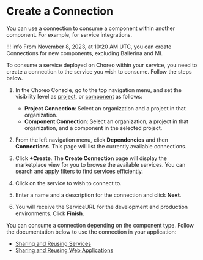 # Create a Connection

You can use a connection to consume a component within another component. For example, for service integrations. 

!!! info
    From November 8, 2023, at 10:20 AM UTC, you can create Connections for new components, excluding Ballerina and MI.

To consume a service deployed on Choreo within your service, you need to create a connection to the service you wish to consume. Follow the steps below.

1. In the Choreo Console, go to the top navigation menu, and set the visibility level as [project](../../choreo-concepts/connections.md#project-connections), or [component](../../choreo-concepts/connections.md#component-connections) as follows: 

    - **Project Connection**: Select an organization and a project in that organization. 
    - **Component Connection**: Select an organization, a project in that organization, and a component in the selected project. 

2. From the left navigation menu, click **Dependencies**  and then **Connections**. This page will list the currently available connections.
3. Click **+Create**. The **Create Connection** page will display the marketplace view for you to browse the available services. You can search and apply filters to find services efficiently.
4. Click on the service to wish to connect to. 
5. Enter a name and a description for the connection and click **Next**.
6. You will receive the ServiceURL for the development and production environments. Click **Finish**.

You can consume a connection depending on the component type. Follow the documentation below to use the connection in your application: 

- [Sharing and Reusing Services](./sharing-and-reusing-services.md)
- [Sharing and Reusing Web Applications](./sharing-and-reusing-web-applications.md)